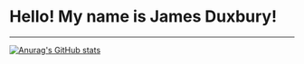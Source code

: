 # Hello! My name is James Duxbury!
----
[![Anurag's GitHub stats](https://github-readme-stats.vercel.app/api?username=jsduxie)](https://github.com/anuraghazra/github-readme-stats)
